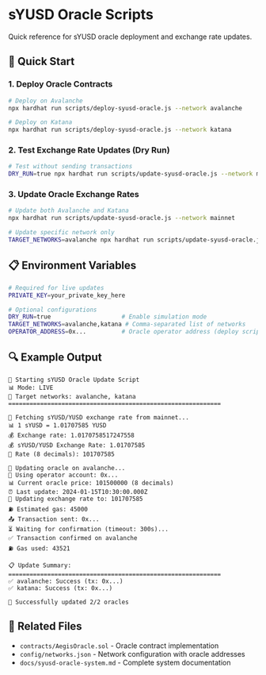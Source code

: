 # sYUSD Oracle Scripts

Quick reference for sYUSD oracle deployment and exchange rate updates.

## 🚀 Quick Start

### 1. Deploy Oracle Contracts

```bash
# Deploy on Avalanche
npx hardhat run scripts/deploy-syusd-oracle.js --network avalanche

# Deploy on Katana
npx hardhat run scripts/deploy-syusd-oracle.js --network katana
```

### 2. Test Exchange Rate Updates (Dry Run)

```bash
# Test without sending transactions
DRY_RUN=true npx hardhat run scripts/update-syusd-oracle.js --network mainnet
```

### 3. Update Oracle Exchange Rates

```bash
# Update both Avalanche and Katana
npx hardhat run scripts/update-syusd-oracle.js --network mainnet

# Update specific network only
TARGET_NETWORKS=avalanche npx hardhat run scripts/update-syusd-oracle.js --network mainnet
```

## 📋 Environment Variables

```bash
# Required for live updates
PRIVATE_KEY=your_private_key_here

# Optional configurations
DRY_RUN=true                    # Enable simulation mode
TARGET_NETWORKS=avalanche,katana # Comma-separated list of networks
OPERATOR_ADDRESS=0x...          # Oracle operator address (deploy script only)
```

## 🔍 Example Output

```
🚀 Starting sYUSD Oracle Update Script
📊 Mode: LIVE
🎯 Target networks: avalanche, katana
============================================================

📡 Fetching sYUSD/YUSD exchange rate from mainnet...
📊 1 sYUSD = 1.01707585 YUSD
💰 Exchange rate: 1.0170758517247558
💰 sYUSD/YUSD Exchange Rate: 1.01707585
🔢 Rate (8 decimals): 101707585

🔄 Updating oracle on avalanche...
👤 Using operator account: 0x...
📊 Current oracle price: 101500000 (8 decimals)
⏰ Last update: 2024-01-15T10:30:00.000Z
🔄 Updating exchange rate to: 101707585
⛽ Estimated gas: 45000
📤 Transaction sent: 0x...
⏳ Waiting for confirmation (timeout: 300s)...
✅ Transaction confirmed on avalanche
⛽ Gas used: 43521

📋 Update Summary:
============================================================
✅ avalanche: Success (tx: 0x...)
✅ katana: Success (tx: 0x...)

🎉 Successfully updated 2/2 oracles
```

## 🔗 Related Files

- `contracts/AegisOracle.sol` - Oracle contract implementation
- `config/networks.json` - Network configuration with oracle addresses
- `docs/syusd-oracle-system.md` - Complete system documentation
